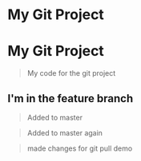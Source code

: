# My Git Project
# My Git Project

> My code for the git project

## I'm in the feature branch

> Added to master

>Added to master again

>made changes for git pull demo
